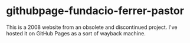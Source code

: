 # githubpage-fundacio-ferrer-pastor
This is a 2008 website from an obsolete and discontinued project. 
I've hosted it on GitHub Pages as a sort of wayback machine.